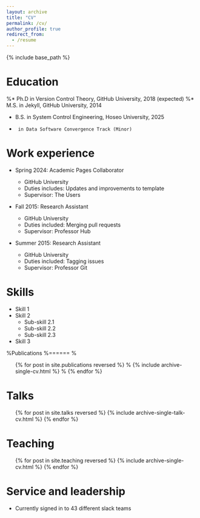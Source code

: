 ```yaml
---
layout: archive
title: "CV"
permalink: /cv/
author_profile: true
redirect_from:
  - /resume
---
```


{% include base_path %}

Education
======
%* Ph.D in Version Control Theory, GitHub University, 2018 (expected)
%* M.S. in Jekyll, GitHub University, 2014
* B.S. in System Control Engineering, Hoseo University, 2025
*      in Data Software Convergence Track (Minor)

Work experience
======
* Spring 2024: Academic Pages Collaborator
  * GitHub University
  * Duties includes: Updates and improvements to template
  * Supervisor: The Users

* Fall 2015: Research Assistant
  * GitHub University
  * Duties included: Merging pull requests
  * Supervisor: Professor Hub

* Summer 2015: Research Assistant
  * GitHub University
  * Duties included: Tagging issues
  * Supervisor: Professor Git
  
Skills
======
* Skill 1
* Skill 2
  * Sub-skill 2.1
  * Sub-skill 2.2
  * Sub-skill 2.3
* Skill 3

%Publications
%======
%  <ul>{% for post in site.publications reversed %}
%    {% include archive-single-cv.html %}
%  {% endfor %}</ul>
  
Talks
======
  <ul>{% for post in site.talks reversed %}
    {% include archive-single-talk-cv.html  %}
  {% endfor %}</ul>
  
Teaching
======
  <ul>{% for post in site.teaching reversed %}
    {% include archive-single-cv.html %}
  {% endfor %}</ul>
  
Service and leadership
======
* Currently signed in to 43 different slack teams
